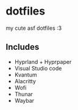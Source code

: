 # dotfiles
my cute asf dotfiles :3

## Includes
- Hyprland + Hyprpaper
- Visual Studio code
- Kvantum
- Alacritty
- Wofi
- Thunar
- Waybar

